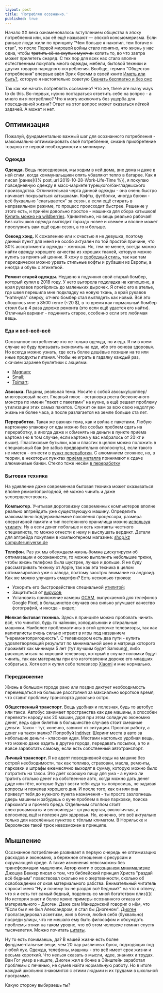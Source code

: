```yaml
---
layout: post
title: 'Потребляя осознанно.'
published: true
---
```


Начало ХХ века ознаменовалось вступлением общества в эпоху потребления или, как её ещё называют — эпохой консьюмеризма. Если раньше люди жили по принципу "Чем больше я накопил, тем богаче я стал", то после Первой мировой войны стало понятно, что жизнь у нас одна, чтобы ~~тратить её на скупых мужчин~~ копить то, во что завтра может прилететь снаряд.
С тех пор для всех нас стало вполне естественным покупать много одежды, мебели, бытовой техники и других товаров народного потребления.
Вообще, термин "Общество потребления" впервые ввёл Эрих Фромм в своей книге [Иметь или быть?](https://ru.wikipedia.org/wiki/%D0%98%D0%BC%D0%B5%D1%82%D1%8C_%D0%B8%D0%BB%D0%B8_%D0%B1%D1%8B%D1%82%D1%8C%3F), которую я настоятельно советую [Скачать бесплатно и без смс](https://avidreaders.ru/book/imet-ili-byt.html)

Так как же начать потреблять осознанно? Что же, there are many ways to do this. Во-первых, нужно постараться ответить себе на вопрос - а много ли я потребляю? Что я могу исключить без ущерба для повседневной жизни? Ответ на этот вопрос может оказаться лёгкой задачей. А может и нет. 

## Оптимизация

Пожалуй, фундаментально важный шаг для осознанного потребления - максимально оптимизировать своё потребление, снизив приобретение товаров не первой необходимости к минимуму.

### Одежда

**Одежда.** Вещь повседневная, мы ходим в ней дома, вне дома и даже в ней спим, когда коммунальщики опять убавляют тепло в батарее. Как я писал [ранее]({% post_url 2019-10-28-Work-Life-Time %}), я покупаю повседневную одежду в масс-маркете турецкого/бангладешского производства. Отличительная черта данной одежды - она очень быстро начинает покрываться катышками. Кофты, футболки, иногда брюки - всё буквально "скатывается" за сезон, а если ещё стирать в неправильном режиме, то процесс происходит быстрее.
Решение у этого есть, и причём довольно простое - машинка для сбора катышков! [Купить можно на wildberries](https://kz.wildberries.ru/catalog/0/search.aspx?search=%D0%BC%D0%B0%D1%88%D0%B8%D0%BD%D0%BA%D0%B0+%D0%B4%D0%BB%D1%8F+%D1%83%D0%B4%D0%B0%D0%BB%D0%B5%D0%BD%D0%B8%D1%8F+%D0%BA%D0%B0%D1%82%D1%8B%D1%88%D0%BA%D0%BE%D0%B2). Удивительно, но вещь реально рабочая! Без катышков одежда выглядит гораздо новее и свежее и вполне может прослужить вам ещё один сезон, а то и больше. 

**Секонд хэнд.** К сожалению или к счастью я не девушка, поэтому данный пункт для меня не особо актуален по той простой причине, что 80% ассортимента одежды - женская. Но, тем не менее, всегда можно найти одежду хорошего качества из хороших тканей, которую можно купить за приятный ценник. Я хожу в [свободный стиль](https://2gis.kz/almaty/firm/9429940001735729), так как там периодически можно урвать стильные кофты и рубашки из Европы, а иногда и обувь с этикеткой.

**Ремонт старой одежды.** Недавно я подчинил свой старый бомбер, который купил в 2018 году. У него выгорела подкладка на капюшоне, а края рукавов протёрлись до маленьких дырочек. Я отнёс его в ателье, где швея перешила мне подкладку на новую ткань, а край рукавов "натянула" сверху, отчего бомбер стал выглядеть как новый. Всё это обошлось мне в 8500 тенге (~20 $), в то время как нормальный бомбер стоил бы в 4 раза дороже ремонта (это если ещё удастся его найти). Отличный вариант - подчинить старое, особенно если это любимая вещь.

### Еда и всё-всё-всё

Осознанное потребление это не только одежда, но и еда. Я ни в коем случае не буду призывать экономить на еде, ибо это основа здоровья. Но всегда можно узнать, где есть более дешёвые позиции на те или иные продукты питания. Чтобы не играть в гадалку каждый раз, скачаем заранее буклетики с акциями: 

+ [Magnum](https://magnum.kz/page/katalog-magnum);
+ [Small](https://small.kz/ru/almaty/catalogs);
+ [Toimart](https://www.toimart.kz/index.php/aktsii);

**Авоська.** Пацаны, реальная тема. Носите с собой авоську/шоппер/многоразовый пакет. Главный плюс - остановка роста бесконечного монстра по имени "пакет с пакетами" на кухне, а ещё решает проблему утилизации этих самых пакетов. Служит он вам за всю свою недолгую жизнь не более часа, а после разлагается на земле больше ста лет.

**Переработка.** Такая же важная тема, как и война с пакетами. Любую картонную упаковку от еды можно без особых проблем сдать на переработку, а иногда даже и обменять на деньги в пункте приёма картона (но в том случае, если картона у вас набралось от 20 кг и выше). Пластиковые бутылки, как и пластик в целом можно положить в специальный бак (не забыв предварительно ополоснуть), если такого не имется - отнести в [пункт переработки](https://2gis.kz/almaty/search/%D0%9F%D0%B5%D1%80%D0%B5%D1%80%D0%B0%D0%B1%D0%BE%D1%82%D0%BA%D0%B0%20%D0%BF%D0%BB%D0%B0%D1%81%D1%82%D0%B8%D0%BA%D0%B0%20(%D0%BF%D0%BB%D0%B0%D1%81%D1%82%D0%BC%D0%B0%D1%81%D1%81%D0%B0)/attributeId/70000201006749360).
С алюминием сложнее, но, в теории, в некоторых пунктах [приёма металла](https://2gis.kz/almaty/search/%D0%9F%D1%80%D0%B8%D0%B5%D0%BC%20%D0%BC%D0%B5%D1%82%D0%B0%D0%BB%D0%BB%D0%B0%20(%D1%86%D0%B2%D0%B5%D1%82%D0%BD%D0%BE%D0%B9%20%D0%BB%D0%BE%D0%BC)/attributeId/70000201006752157) принимают к сдаче алюминивые банки. Стекло тоже несём [в переработку](https://2gis.kz/almaty/search/%D0%9F%D1%80%D0%B8%D0%B5%D0%BC%20%D1%81%D1%82%D0%B5%D0%BA%D0%BB%D0%BE%D1%82%D0%B0%D1%80%D1%8B/attributeId/70000201006752154?m=76.960061%2C43.292229%2F12)

### Бытовая техника

На удивление даже современная бытовая техника может оказываться вполне ремонтопригодной, её можно чинить и даже усовершенствовать.

**Компьютер.** Учитывая дороговизну современных компьютеров вполне реально апгрейдить уже существующую машину. Определить максимально поддерживаемые поколения процессора, размера оперативной памяти и тип постоянного хранилища можно [используя утилиту](https://ocomp.info/harakteristiki-kompyutera.html#__AIDA_Speccy). Ну а если денег побольше и есть контакты честного специалиста, то можно отнести к нему и выслушать вердикт. Детали для апгрейда покупаем в компьютерном магазине: [shop.kz](https://shop.kz/) [computeruniverse.de](https://www.computeruniverse.net/ru)

**Телефон.** Раз уж мы ~~обсуждаем жизнь бомжа~~ дискутируем об оптимизации и осознанности, то можно выполнить небольшие трюки, чтобы жизнь телефона была шустрее, лучше и дольше. 
Я не буду рассматривать технику от Apple, так как эта техника в целом оптимизирована уже с завода, поэтому заострю внимание на андроид.
Как же можно улучшить смартфон? Есть несколько трюков: 

+ Ускорить его быстродействие специальной [утилитой](https://play.google.com/store/apps/details?id=com.piriform.ccleaner&hl=ru&gl=US);
+ Защититься от [вирусов](https://play.google.com/store/apps/details?id=com.avast.android.mobilesecurity&hl=ru&gl=US);
+ Установить приложение камеры [GCAM](https://www.celsoazevedo.com/files/android/google-camera/), выпускаемой для телефонов Google Pixel, в большинстве случаев она сильно улучшает качество фотографий, и иногда - видео;

**Мелкая бытовая техника.** Здесь в принципе можно пробовать чинить всё, что чинится, будь то чайники, холодильники и стиральные машинки. Наиболее проблематичны в этой цепочке телевизоры, так как капиталисты очень сильно играют в игры под названием "неремонтопригодность". C телевизором есть два пути - купить удовлетворяющий результат по минимальной цене и матрица которого проживёт как минимум 5 лет (тут лучшим будет Samsung), либо раскошелиться на хороший телевизор, который в случае поломки будут чинить, так как материалы при его изготовлении дороже его младших собратьев. Хотя вот я купил себе телевизор [Xiaomi](https://www.technodom.kz/p/televizor-xiaomi-32-4a-l32m5-5aru-led-hd-android-black-214409?utm_source=google&utm_medium=cpc&utm_campaign=google_search_shopping_feed_tv&utm_term=&gclid=EAIaIQobChMIvr2snrrw9AIVGHAYCh3AxQQXEAQYASABEgJUA_D_BwE) и мне нормально.

### Передвижение

Жизнь в большом городе рано или поздно диктует необходимость перемещаться на большие расстояния за максиально короткое время, что ставит проблему транспорта довольно остро. 

**Общественный транспорт.** Вещь удобная и полезная, будь то автобус или такси. Автобус занимает пространства как две машины, а способен перевезти народу как 20 машин, даря при этом солидную экономию денег, ведь один билетик в большинстве случаев стоит смешные деньги.
Такси - тут, конечно, зависит от ситуации. Проспал работу, а денег на такси жалко? Попробуй [Indriver](https://indriver.com/ru/city/). Шеринг места в авто за небольшие деньги - классная идея. Местами настолько удобная вещь, что можно даже ездить в другие города, передавать посылки, а то и вовсе заработать самому, если есть собственный автотранспорт.

**Личный транспорт.** Я не адепт повседневной езды на машине без острой необходимости, так как топливо, страховки, масла, ремонты, парковки и штрафы ежемесячно выходят в сумму, которую можно было потратить на такси. Это даёт хорошую пищу для ума - а нужно ли тратить столько денег на собственное авто, когда можно дать денег дяде или тёте, которые будут везти тебя куда ты попросишь, не задавая вопросы и пожелав хорошего дня. И после того, как он или она привезут тебя до нужного пункта назначения - ты просто захлопнешь дверь машины и забудешь о куче проблем в лице парковки, поиска паркомата и прочего бреда. 
Отдельным столпом стоят электросамокаты и велосипеды - штука крутая, экологичная, а велосипед ещё и полезен для здоровья. Но, конечно, это всё актуально только для населённых пунктов с тёплым климатом. В Норильске и Верхоянске такой трюк невозможен в принципе.

## Мышление

Осознанное потребление развивает в первую очередь не оптимизацию расходов и экономию, а бережное отношение к ресурсам и окружающей среде. А такие изменения невозможны без трансформации мышления.
Автор книги о [осознанном минимализме](https://avidreaders.ru/book/menshe-znachit-bolshe-minimalizm-kak-put.html) Джошуа Беккер писал о том, что библейский принцип Христа "раздай всё бедным" повествовал сколько не о жертвенности, сколько об освобождении от оков материального рабства. Внимательный читатель спросит меня "Ну и почему ты не раздал всё бедным?" на что я отвечу, что я и есть тот самый бедный, поделись со мной богатством плиз((((
Но история знает и более яркие примеры осознанного отказа от материального - Диоген. Даже сам Македонский говорил о нём, что "Если бы я не был Александром, я стал бы Диогеном". 
[Диоген](https://ru.wikipedia.org/wiki/%D0%94%D0%B8%D0%BE%D0%B3%D0%B5%D0%BD) пропагандировал аскетизм, жил в бочке, любил себя (буквально) посреди улицы, что не мешало ему быть философом и обсуждать проблемы этики на таком уровне, что об этом человеке помнят спустя тысячелетия. Можно почитать [цитаты](https://ru.wikiquote.org/wiki/%D0%94%D0%B8%D0%BE%D0%B3%D0%B5%D0%BD_%D0%A1%D0%B8%D0%BD%D0%BE%D0%BF%D1%81%D0%BA%D0%B8%D0%B9).


Ну то есть понимаешь, да? В нашей жизни есть более фундаментальные вещи, чем 20 пар различных брюк, подходящих под любой лук. Одежда, телефоны, машины - это всё имеет срок жизни и весьма короткий. Что нельзя сказать о мысли, идее, знаниях и трудах. Ван Гог умер в нищете, Диоген жил в бочке а Эйнштейн заработал проблемы с печенью, не сумев найти нормальную работу. Но в итоге каждый школьник знакомится с этими людьми и их трудами в школьной программе. 

Какую сторону выбираешь ты?